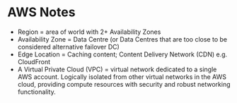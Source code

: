 # AWS Notes

* Region = area of world with 2+ Availability Zones
* Availability Zone = Data Centre (or Data Centres that are too close to be considered alternative failover DC)
* Edge Location = Caching content; Content Delivery Network (CDN) e.g. CloudFront
* A Virtual Private Cloud (VPC) = virtual network dedicated to a single AWS account. Logically isolated from other virtual networks in the AWS cloud, providing compute resources with security and robust networking functionality.
<!--stackedit_data:
eyJoaXN0b3J5IjpbMTcwNTkxNDMyMywtNDg5MjUxNTA0LC0xNz
czNDk0NDMyXX0=
-->